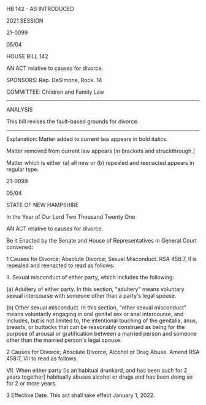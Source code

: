  HB 142 - AS INTRODUCED

 

 

2021 SESSION

 21-0099

 05/04

 

HOUSE BILL 142

 

AN ACT relative to causes for divorce.

 

SPONSORS: Rep. DeSimone, Rock. 14

 

COMMITTEE: Children and Family Law

 

-----------------------------------------------------------------

 

ANALYSIS

 

 This bill revises the fault-based grounds for divorce.

 

- - - - - - - - - - - - - - - - - - - - - - - - - - - - - - - - - - - - - - - - - - - - - - - - - - - - - - - - - - - - - - - - - - - - - - - - - - - 

 

Explanation: Matter added to current law appears in bold italics.

 Matter removed from current law appears [in brackets and struckthrough.]

 Matter which is either (a) all new or (b) repealed and reenacted appears in regular type.

 21-0099

 05/04

 

STATE OF NEW HAMPSHIRE

 

In the Year of Our Lord Two Thousand Twenty One

 

AN ACT relative to causes for divorce.

 

Be it Enacted by the Senate and House of Representatives in General Court convened:

 

 1 Causes for Divorce; Absolute Divorce; Sexual Misconduct. RSA 458:7, II is repealed and reenacted to read as follows:

 II. Sexual misconduct of either party, which includes the following:

 (a) Adultery of either party. In this section, "adultery" means voluntary sexual intercourse with someone other than a party's legal spouse.

 (b) Other sexual misconduct. In this section, "other sexual misconduct" means voluntarily engaging in oral genital sex or anal intercourse, and includes, but is not limited to, the intentional touching of the genitalia, anus, breasts, or buttocks that can be reasonably construed as being for the purpose of arousal or gratification between a married person and someone other than the married person's legal spouse.

 2 Causes for Divorce; Absolute Divorce; Alcohol or Drug Abuse. Amend RSA 458:7, VII to read as follows:

 VII. When either party [is an habitual drunkard, and has been such for 2 years together] habitually abuses alcohol or drugs and has been doing so for 2 or more years. 

 3 Effective Date. This act shall take effect January 1, 2022.


